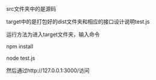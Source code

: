 src文件夹中的是源码

target中的是打包好的dist文件夹和相应的接口设计说明test.js

运行方法为进入target文件夹，输入命令

npm install

node test.js

然后通过http://127.0.0.1:3000/访问

